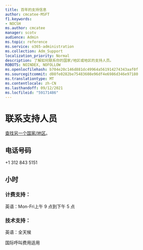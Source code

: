 ```yaml
---
title: 百年的支持信息
author: cmcatee-MSFT
f1.keywords:
- NOCSH
ms.author: cmcatee
manager: scotv
audience: Admin
ms.topic: reference
ms.service: o365-administration
ms.collection: Adm_Support
localization_priority: Normal
description: 了解如何联系你的国家/地区或地区的支持人员。
ROBOTS: NOINDEX, NOFOLLOW
ms.openlocfilehash: b704e20c146d881dc49964a561914274343aaf0f
ms.sourcegitcommit: d08fe0282be75483608e96df4e6986d346e97180
ms.translationtype: MT
ms.contentlocale: zh-CN
ms.lasthandoff: 09/12/2021
ms.locfileid: "59171486"
---
```

# <a name="contact-support-for-ascension"></a>联系支持人员

[查找另一个国家/地区](../../business-video/get-help-support.md)。

## <a name="phone-number"></a>电话号码
+1 312 843 5151

## <a name="hours"></a>小时
### <a name="billing-support"></a>计费支持：

英语：Mon-Fri上午 9 点到下午 5 点

### <a name="technical-support"></a>技术支持：

英语：全天候

国际呼叫费用适用
